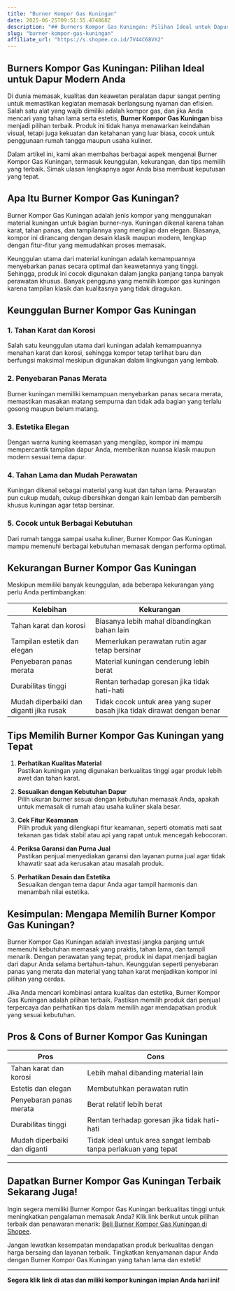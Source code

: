 ```yaml
---
title: "Burner Kompor Gas Kuningan"
date: 2025-06-25T09:51:55.474868Z
description: "## Burners Kompor Gas Kuningan: Pilihan Ideal untuk Dapur Modern Anda..."
slug: "burner-kompor-gas-kuningan"
affiliate_url: "https://s.shopee.co.id/7V44C68VX2"
---
```

## Burners Kompor Gas Kuningan: Pilihan Ideal untuk Dapur Modern Anda

Di dunia memasak, kualitas dan keawetan peralatan dapur sangat penting untuk memastikan kegiatan memasak berlangsung nyaman dan efisien. Salah satu alat yang wajib dimiliki adalah kompor gas, dan jika Anda mencari yang tahan lama serta estetis, **Burner Kompor Gas Kuningan** bisa menjadi pilihan terbaik. Produk ini tidak hanya menawarkan keindahan visual, tetapi juga kekuatan dan ketahanan yang luar biasa, cocok untuk penggunaan rumah tangga maupun usaha kuliner.

Dalam artikel ini, kami akan membahas berbagai aspek mengenai Burner Kompor Gas Kuningan, termasuk keunggulan, kekurangan, dan tips memilih yang terbaik. Simak ulasan lengkapnya agar Anda bisa membuat keputusan yang tepat.

## Apa Itu Burner Kompor Gas Kuningan?

Burner Kompor Gas Kuningan adalah jenis kompor yang menggunakan material kuningan untuk bagian burner-nya. Kuningan dikenal karena tahan karat, tahan panas, dan tampilannya yang mengilap dan elegan. Biasanya, kompor ini dirancang dengan desain klasik maupun modern, lengkap dengan fitur-fitur yang memudahkan proses memasak.

Keunggulan utama dari material kuningan adalah kemampuannya menyebarkan panas secara optimal dan keawetannya yang tinggi. Sehingga, produk ini cocok digunakan dalam jangka panjang tanpa banyak perawatan khusus. Banyak pengguna yang memilih kompor gas kuningan karena tampilan klasik dan kualitasnya yang tidak diragukan.

## Keunggulan Burner Kompor Gas Kuningan

### 1. Tahan Karat dan Korosi
Salah satu keunggulan utama dari kuningan adalah kemampuannya menahan karat dan korosi, sehingga kompor tetap terlihat baru dan berfungsi maksimal meskipun digunakan dalam lingkungan yang lembab.

### 2. Penyebaran Panas Merata
Burner kuningan memiliki kemampuan menyebarkan panas secara merata, memastikan masakan matang sempurna dan tidak ada bagian yang terlalu gosong maupun belum matang.

### 3. Estetika Elegan
Dengan warna kuning keemasan yang mengilap, kompor ini mampu mempercantik tampilan dapur Anda, memberikan nuansa klasik maupun modern sesuai tema dapur.

### 4. Tahan Lama dan Mudah Perawatan
Kuningan dikenal sebagai material yang kuat dan tahan lama. Perawatan pun cukup mudah, cukup dibersihkan dengan kain lembab dan pembersih khusus kuningan agar tetap bersinar.

### 5. Cocok untuk Berbagai Kebutuhan
Dari rumah tangga sampai usaha kuliner, Burner Kompor Gas Kuningan mampu memenuhi berbagai kebutuhan memasak dengan performa optimal.

## Kekurangan Burner Kompor Gas Kuningan

Meskipun memiliki banyak keunggulan, ada beberapa kekurangan yang perlu Anda pertimbangkan:

| Kelebihan                                   | Kekurangan                                |
|----------------------------------------------|-------------------------------------------|
| Tahan karat dan korosi                     | Biasanya lebih mahal dibandingkan bahan lain  |
| Tampilan estetik dan elegan                  | Memerlukan perawatan rutin agar tetap bersinar |
| Penyebaran panas merata                     | Material kuningan cenderung lebih berat            |
| Durabilitas tinggi                         | Rentan terhadap goresan jika tidak hati-hati |
| Mudah diperbaiki dan diganti jika rusak   | Tidak cocok untuk area yang super basah jika tidak dirawat dengan benar |

## Tips Memilih Burner Kompor Gas Kuningan yang Tepat

1. **Perhatikan Kualitas Material**  
Pastikan kuningan yang digunakan berkualitas tinggi agar produk lebih awet dan tahan karat.

2. **Sesuaikan dengan Kebutuhan Dapur**  
Pilih ukuran burner sesuai dengan kebutuhan memasak Anda, apakah untuk memasak di rumah atau usaha kuliner skala besar.

3. **Cek Fitur Keamanan**  
Pilih produk yang dilengkapi fitur keamanan, seperti otomatis mati saat tekanan gas tidak stabil atau api yang rapat untuk mencegah kebocoran.

4. **Periksa Garansi dan Purna Jual**  
Pastikan penjual menyediakan garansi dan layanan purna jual agar tidak khawatir saat ada kerusakan atau masalah produk.

5. **Perhatikan Desain dan Estetika**  
Sesuaikan dengan tema dapur Anda agar tampil harmonis dan menambah nilai estetika.

## Kesimpulan: Mengapa Memilih Burner Kompor Gas Kuningan?

Burner Kompor Gas Kuningan adalah investasi jangka panjang untuk memenuhi kebutuhan memasak yang praktis, tahan lama, dan tampil menarik. Dengan perawatan yang tepat, produk ini dapat menjadi bagian dari dapur Anda selama bertahun-tahun. Keunggulan seperti penyebaran panas yang merata dan material yang tahan karat menjadikan kompor ini pilihan yang cerdas.

Jika Anda mencari kombinasi antara kualitas dan estetika, Burner Kompor Gas Kuningan adalah pilihan terbaik. Pastikan memilih produk dari penjual terpercaya dan perhatikan tips dalam memilih agar mendapatkan produk yang sesuai kebutuhan.

## Pros & Cons of Burner Kompor Gas Kuningan

| **Pros** | **Cons** |
|------------------------------|--------------------------------------------------|
| Tahan karat dan korosi     | Lebih mahal dibanding material lain           |
| Estetis dan elegan         | Membutuhkan perawatan rutin                    |
| Penyebaran panas merata   | Berat relatif lebih berat                     |
| Durabilitas tinggi        | Rentan terhadap goresan jika tidak hati-hati |
| Mudah diperbaiki dan diganti | Tidak ideal untuk area sangat lembab tanpa perlakuan yang tepat |

---

## Dapatkan Burner Kompor Gas Kuningan Terbaik Sekarang Juga!

Ingin segera memiliki Burner Kompor Gas Kuningan berkualitas tinggi untuk meningkatkan pengalaman memasak Anda? Klik link berikut untuk pilihan terbaik dan penawaran menarik: [Beli Burner Kompor Gas Kuningan di Shopee](https://s.shopee.co.id/7V44C68VX2).

Jangan lewatkan kesempatan mendapatkan produk berkualitas dengan harga bersaing dan layanan terbaik. Tingkatkan kenyamanan dapur Anda dengan Burner Kompor Gas Kuningan yang tahan lama dan estetik!

---

**Segera klik link di atas dan miliki kompor kuningan impian Anda hari ini!**